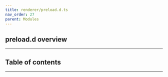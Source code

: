 ```yaml
---
title: renderer/preload.d.ts
nav_order: 27
parent: Modules
---
```


## preload.d overview

---

<h2 class="text-delta">Table of contents</h2>

---
